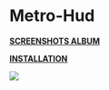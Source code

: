 # Metro-Hud

**[SCREENSHOTS ALBUM](https://imgur.com/a/QfU3Z)** 

**[INSTALLATION](https://imgur.com/a/w3Ah6)**

![](https://i.imgur.com/RRBLf3U.jpg)